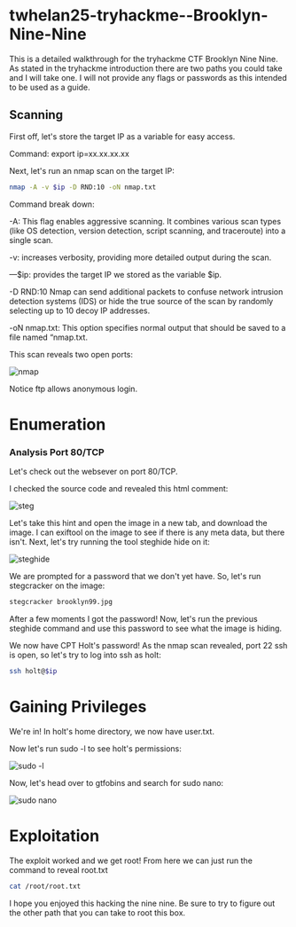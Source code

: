 # twhelan25-tryhackme--Brooklyn-Nine-Nine
This is a detailed walkthrough for the tryhackme CTF Brooklyn Nine Nine. As stated in the tryhackme introduction there are two paths you could take and I will take one. I will not provide any flags or passwords as this intended to be used as a guide.

## Scanning

First off, let's store the target IP as a variable for easy access.

Command: export ip=xx.xx.xx.xx

Next, let's run an nmap scan on the target IP:
```bash
nmap -A -v $ip -D RND:10 -oN nmap.txt
```

Command break down:

-A: This flag enables aggressive scanning. It combines various scan types (like OS detection, version detection, script scanning, and traceroute) into a single scan.

-v: increases verbosity, providing more detailed output during the scan.

—$ip: provides the target IP we stored as the variable $ip.

-D RND:10 Nmap can send additional packets to confuse network intrusion detection systems (IDS) or hide the true source of the scan by randomly selecting up to 10 decoy IP addresses.

-oN nmap.txt: This option specifies normal output that should be saved to a file named “nmap.txt.

This scan reveals two open ports:

![nmap](https://github.com/user-attachments/assets/78e38f1f-999e-4f08-8523-911acde1ae92)

Notice ftp allows anonymous login.

# Enumeration

### **Analysis Port 80/TCP**

Let's check out the websever on port 80/TCP.

I checked the source code and revealed this html comment:

![steg](https://github.com/user-attachments/assets/a44d6f94-5da2-44d0-aeea-2a41c7d2c59a)

Let's take this hint and open the image in a new tab, and download the image. I can exiftool on the image to see if there is any meta data, but there isn't. Next, let's try running the tool steghide hide on it:

![steghide](https://github.com/user-attachments/assets/f888aae6-efdc-4a20-915b-13ce65827697)

We are prompted for a password that we don't yet have. So, let's run stegcracker on the image:

```bash
stegcracker brooklyn99.jpg
```
After a few moments I got the password! Now, let's run the previous steghide command and use this password to see what the image is hiding. 

We now have CPT Holt's password! As the nmap scan revealed, port 22 ssh is open, so let's try to log into ssh as holt:

```bash
ssh holt@$ip
```
# Gaining Privileges

We're in! In holt's home directory, we now have user.txt.

Now let's run sudo -l to see holt's permissions:

![sudo -l](https://github.com/user-attachments/assets/dfdb4654-5d19-4999-b96a-2db0400f8384)

Now, let's head over to gtfobins and search for sudo nano:

![sudo nano](https://github.com/user-attachments/assets/a526c8c4-ad79-4c7e-bbcc-836bd648bf82)

# Exploitation

The exploit worked and we get root! From here we can just run the command to reveal root.txt

```bash
cat /root/root.txt
```
I hope you enjoyed this hacking the nine nine. Be sure to try to figure out the other path that you can take to root this box.




